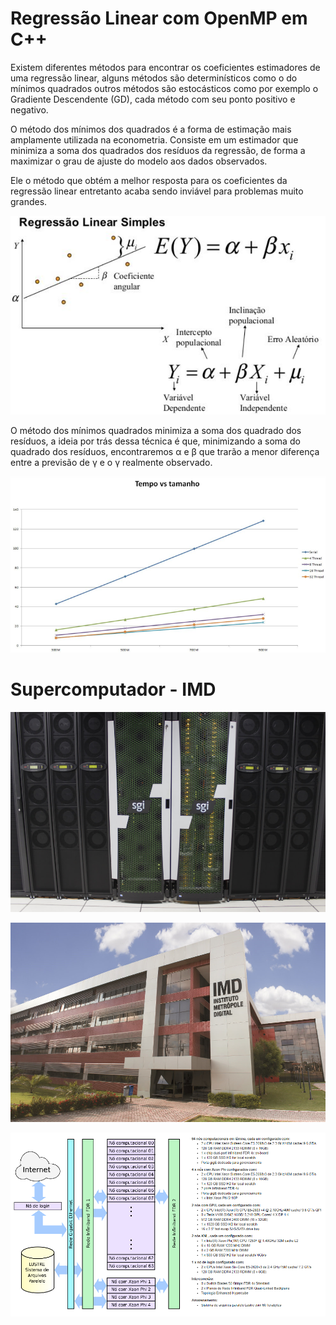 # Regressão Linear com OpenMP em C++

Existem diferentes métodos para encontrar os coeficientes estimadores de uma
regressão linear, alguns métodos são determinísticos como o do mínimos quadrados outros
métodos são estocásticos como por exemplo o Gradiente Descendente (GD), cada método
com seu ponto positivo e negativo.

O método dos mínimos dos quadrados é a forma de estimação mais amplamente
utilizada na econometria. Consiste em um estimador que minimiza a soma dos quadrados dos
resíduos da regressão, de forma a maximizar o grau de ajuste do modelo aos dados
observados.

Ele o método que obtém a melhor resposta para os coeficientes da regressão linear
entretanto acaba sendo inviável para problemas muito grandes.

![Regressão Linear](https://github.com/3w3rt0n/RegresaoLinearComOpenMP/blob/main/Hardware/regressaoLinearSimples.png?raw=true)

O método dos mínimos quadrados minimiza a soma dos quadrado dos resíduos, a ideia
por trás dessa técnica é que, minimizando a soma do quadrado dos resíduos, encontraremos α e
β que trarão a menor diferença entre a previsão de γ e o γ realmente observado.

![Resultados](https://github.com/3w3rt0n/RegresaoLinearComOpenMP/blob/main/Hardware/resultados.png?raw=true)

# Supercomputador - IMD

![SuperComputador](https://github.com/3w3rt0n/RegresaoLinearComOpenMP/blob/main/Hardware/5SUPERCOMPUTADOR.jpg?raw=true)

![IMD](https://github.com/3w3rt0n/RegresaoLinearComOpenMP/blob/main/Hardware/6CVIT.jpg?raw=true)

![Especificações](https://github.com/3w3rt0n/RegresaoLinearComOpenMP/blob/main/Hardware/hardware.png?raw=true)

